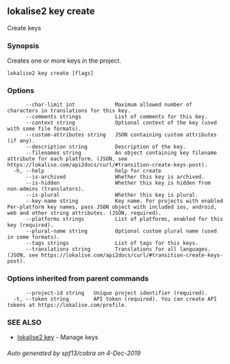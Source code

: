## lokalise2 key create

Create keys

### Synopsis

Creates one or more keys in the project.

```
lokalise2 key create [flags]
```

### Options

```
      --char-limit int             Maximum allowed number of characters in translations for this key.
      --comments strings           List of comments for this key.
      --context string             Optional context of the key (used with some file formats).
      --custom-attributes string   JSON containing custom attributes (if any).
      --description string         Description of the key.
      --filenames string           An object containing key filename attribute for each platform. (JSON, see https://lokalise.com/api2docs/curl/#transition-create-keys-post).
  -h, --help                       help for create
      --is-archived                Whether this key is archived.
      --is-hidden                  Whether this key is hidden from non-admins (translators).
      --is-plural                  Whether this key is plural.
      --key-name string            Key name. For projects with enabled Per-platform key names, pass JSON object with included ios, android, web and other string attributes. (JSON, required).
      --platforms strings          List of platforms, enabled for this key (required).
      --plural-name string         Optional custom plural name (used in some formats).
      --tags strings               List of tags for this keys.
      --translations string        Translations for all languages. (JSON, see https://lokalise.com/api2docs/curl/#transition-create-keys-post).
```

### Options inherited from parent commands

```
      --project-id string   Unique project identifier (required).
  -t, --token string        API token (required). You can create API tokens at https://lokalise.com/profile.
```

### SEE ALSO

* [lokalise2 key](lokalise2_key.md)	 - Manage keys

###### Auto generated by spf13/cobra on 4-Dec-2019

